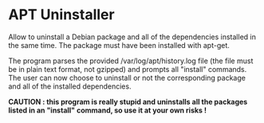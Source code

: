 # APT Uninstaller
Allow to uninstall a Debian package and all of the dependencies installed in the same time.
The package must have been installed with apt-get.

The program parses the provided /var/log/apt/history.log file (the file must be in plain text format, not gzipped) and prompts all "install" commands.
The user can now choose to uninstall or not the corresponding package and all of the installed dependencies.

**CAUTION : this program is really stupid and uninstalls all the packages listed in an "install" command, so use it at your own risks !**